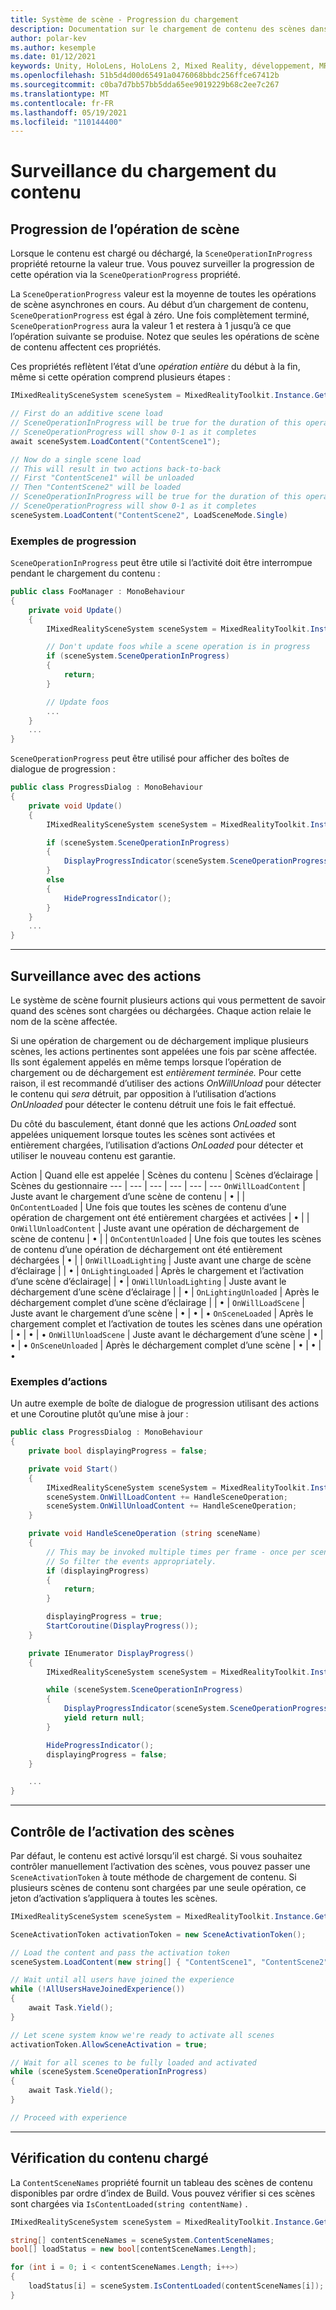 ```yaml
---
title: Système de scène - Progression du chargement
description: Documentation sur le chargement de contenu des scènes dans MRTK
author: polar-kev
ms.author: kesemple
ms.date: 01/12/2021
keywords: Unity, HoloLens, HoloLens 2, Mixed Reality, développement, MRTK
ms.openlocfilehash: 51b5d4d00d65491a0476068bbdc256ffce67412b
ms.sourcegitcommit: c0ba7d7bb57bb5dda65ee9019229b68c2ee7c267
ms.translationtype: MT
ms.contentlocale: fr-FR
ms.lasthandoff: 05/19/2021
ms.locfileid: "110144400"
---
```

# <a name="monitoring-content-loading"></a>Surveillance du chargement du contenu

## <a name="scene-operation-progress"></a>Progression de l’opération de scène

Lorsque le contenu est chargé ou déchargé, la `SceneOperationInProgress` propriété retourne la valeur true. Vous pouvez surveiller la progression de cette opération via la `SceneOperationProgress` propriété.

La `SceneOperationProgress` valeur est la moyenne de toutes les opérations de scène asynchrones en cours. Au début d’un chargement de contenu, `SceneOperationProgress` est égal à zéro. Une fois complètement terminé, `SceneOperationProgress` aura la valeur 1 et restera à 1 jusqu’à ce que l’opération suivante se produise. Notez que seules les opérations de scène de contenu affectent ces propriétés.

Ces propriétés reflètent l’état d’une *opération entière* du début à la fin, même si cette opération comprend plusieurs étapes :

```c#
IMixedRealitySceneSystem sceneSystem = MixedRealityToolkit.Instance.GetService<IMixedRealitySceneSystem>();

// First do an additive scene load
// SceneOperationInProgress will be true for the duration of this operation
// SceneOperationProgress will show 0-1 as it completes
await sceneSystem.LoadContent("ContentScene1");

// Now do a single scene load
// This will result in two actions back-to-back
// First "ContentScene1" will be unloaded
// Then "ContentScene2" will be loaded
// SceneOperationInProgress will be true for the duration of this operation
// SceneOperationProgress will show 0-1 as it completes
sceneSystem.LoadContent("ContentScene2", LoadSceneMode.Single)
```

### <a name="progress-examples"></a>Exemples de progression

`SceneOperationInProgress` peut être utile si l’activité doit être interrompue pendant le chargement du contenu :

```c#
public class FooManager : MonoBehaviour
{
    private void Update()
    {
        IMixedRealitySceneSystem sceneSystem = MixedRealityToolkit.Instance.GetService<IMixedRealitySceneSystem>();

        // Don't update foos while a scene operation is in progress
        if (sceneSystem.SceneOperationInProgress)
        {
            return;
        }

        // Update foos
        ...
    }
    ...
}
```

`SceneOperationProgress` peut être utilisé pour afficher des boîtes de dialogue de progression :

```c#
public class ProgressDialog : MonoBehaviour
{
    private void Update()
    {
        IMixedRealitySceneSystem sceneSystem = MixedRealityToolkit.Instance.GetService<IMixedRealitySceneSystem>();

        if (sceneSystem.SceneOperationInProgress)
        {
            DisplayProgressIndicator(sceneSystem.SceneOperationProgress);
        }
        else
        {
            HideProgressIndicator();
        }
    }
    ...
}
```

---

## <a name="monitoring-with-actions"></a>Surveillance avec des actions

Le système de scène fournit plusieurs actions qui vous permettent de savoir quand des scènes sont chargées ou déchargées. Chaque action relaie le nom de la scène affectée.

Si une opération de chargement ou de déchargement implique plusieurs scènes, les actions pertinentes sont appelées une fois par scène affectée. Ils sont également appelés en même temps lorsque l’opération de chargement ou de déchargement est *entièrement terminée.* Pour cette raison, il est recommandé d’utiliser des actions *OnWillUnload* pour détecter le contenu qui *sera* détruit, par opposition à l’utilisation d’actions *OnUnloaded* pour détecter le contenu détruit une fois le fait effectué.

Du côté du basculement, étant donné que les actions *OnLoaded* sont appelées uniquement lorsque toutes les scènes sont activées et entièrement chargées, l’utilisation d’actions *OnLoaded* pour détecter et utiliser le nouveau contenu est garantie.

Action | Quand elle est appelée | Scènes du contenu | Scènes d’éclairage | Scènes du gestionnaire
--- | --- | --- | --- | --- | ---
`OnWillLoadContent` | Juste avant le chargement d’une scène de contenu | • | |  
`OnContentLoaded` | Une fois que toutes les scènes de contenu d’une opération de chargement ont été entièrement chargées et activées | • | |
`OnWillUnloadContent` | Juste avant une opération de déchargement de scène de contenu | • | |
`OnContentUnloaded` | Une fois que toutes les scènes de contenu d’une opération de déchargement ont été entièrement déchargées | • | |
`OnWillLoadLighting` | Juste avant une charge de scène d’éclairage | | • |
`OnLightingLoaded` | Après le chargement et l’activation d’une scène d’éclairage| | • |
`OnWillUnloadLighting` | Juste avant le déchargement d’une scène d’éclairage | | • |
`OnLightingUnloaded` | Après le déchargement complet d’une scène d’éclairage | | • |
`OnWillLoadScene` | Juste avant le chargement d’une scène | • | • | •
`OnSceneLoaded` | Après le chargement complet et l’activation de toutes les scènes dans une opération | • | • | •
`OnWillUnloadScene` | Juste avant le déchargement d’une scène | • | • | •
`OnSceneUnloaded` | Après le déchargement complet d’une scène |  • | • | •

### <a name="action-examples"></a>Exemples d’actions

Un autre exemple de boîte de dialogue de progression utilisant des actions et une Coroutine plutôt qu’une mise à jour :

```c#
public class ProgressDialog : MonoBehaviour
{
    private bool displayingProgress = false;

    private void Start()
    {
        IMixedRealitySceneSystem sceneSystem = MixedRealityToolkit.Instance.GetService<IMixedRealitySceneSystem>();
        sceneSystem.OnWillLoadContent += HandleSceneOperation;
        sceneSystem.OnWillUnloadContent += HandleSceneOperation;
    }

    private void HandleSceneOperation (string sceneName)
    {
        // This may be invoked multiple times per frame - once per scene being loaded or unloaded.
        // So filter the events appropriately.
        if (displayingProgress)
        {
            return;
        }

        displayingProgress = true;
        StartCoroutine(DisplayProgress());
    }

    private IEnumerator DisplayProgress()
    {
        IMixedRealitySceneSystem sceneSystem = MixedRealityToolkit.Instance.GetService<IMixedRealitySceneSystem>();

        while (sceneSystem.SceneOperationInProgress)
        {
            DisplayProgressIndicator(sceneSystem.SceneOperationProgress);
            yield return null;
        }

        HideProgressIndicator();
        displayingProgress = false;
    }

    ...
}
```

---

## <a name="controlling-scene-activation"></a>Contrôle de l’activation des scènes

Par défaut, le contenu est activé lorsqu’il est chargé. Si vous souhaitez contrôler manuellement l’activation des scènes, vous pouvez passer une `SceneActivationToken` à toute méthode de chargement de contenu. Si plusieurs scènes de contenu sont chargées par une seule opération, ce jeton d’activation s’appliquera à toutes les scènes.

```c#
IMixedRealitySceneSystem sceneSystem = MixedRealityToolkit.Instance.GetService<IMixedRealitySceneSystem>();

SceneActivationToken activationToken = new SceneActivationToken();

// Load the content and pass the activation token
sceneSystem.LoadContent(new string[] { "ContentScene1", "ContentScene2", "ContentScene3" }, LoadSceneMode.Additive, activationToken);

// Wait until all users have joined the experience
while (!AllUsersHaveJoinedExperience())
{
    await Task.Yield();
}

// Let scene system know we're ready to activate all scenes
activationToken.AllowSceneActivation = true;

// Wait for all scenes to be fully loaded and activated
while (sceneSystem.SceneOperationInProgress)
{
    await Task.Yield();
}

// Proceed with experience
```

---

## <a name="checking-which-content-is-loaded"></a>Vérification du contenu chargé

La `ContentSceneNames` propriété fournit un tableau des scènes de contenu disponibles par ordre d’index de Build. Vous pouvez vérifier si ces scènes sont chargées via `IsContentLoaded(string contentName)` .

```c#
IMixedRealitySceneSystem sceneSystem = MixedRealityToolkit.Instance.GetService<IMixedRealitySceneSystem>();

string[] contentSceneNames = sceneSystem.ContentSceneNames;
bool[] loadStatus = new bool[contentSceneNames.Length];

for (int i = 0; i < contentSceneNames.Length; i++>)
{
    loadStatus[i] = sceneSystem.IsContentLoaded(contentSceneNames[i]);
}
```
